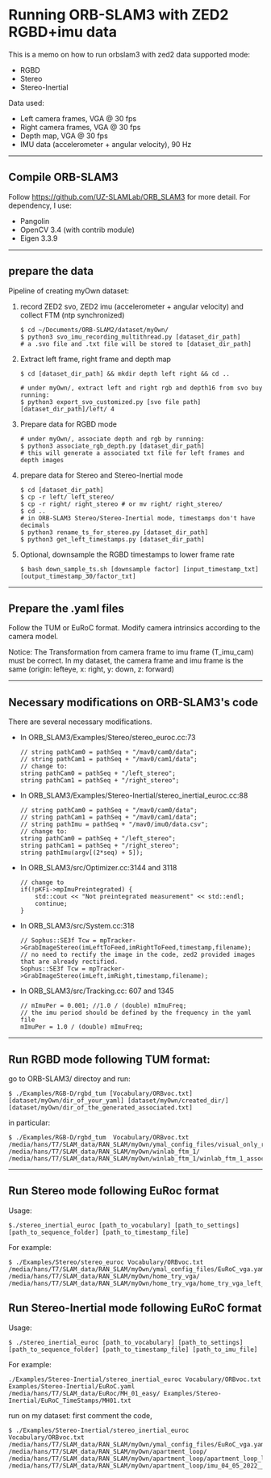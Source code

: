 # Running ORB-SLAM3 with ZED2 RGBD+imu data
This is a memo on how to run orbslam3 with zed2 data
supported mode:
- RGBD
- Stereo
- Stereo-Inertial

Data used:
- Left camera frames, VGA @ 30 fps
- Right camera frames, VGA @ 30 fps
- Depth map, VGA @ 30 fps
- IMU data (accelerometer + angular velocity), 90 Hz
-----------------------------------------------------------------
## Compile ORB-SLAM3
Follow https://github.com/UZ-SLAMLab/ORB_SLAM3 for more detail.
For dependency, I use:
- Pangolin
- OpenCV 3.4 (with contrib module)
- Eigen 3.3.9

------------------------------------------------------------------
## prepare the data
Pipeline of creating myOwn dataset:

1. record ZED2 svo, ZED2 imu (accelerometer + angular velocity) and collect FTM (ntp synchronized)
	```
	$ cd ~/Documents/ORB-SLAM2/dataset/myOwn/
	$ python3 svo_imu_recording_multithread.py [dataset_dir_path]
	# a .svo file and .txt file will be stored to [dataset_dir_path]
	```

2. Extract left frame, right frame and depth map
	```
	$ cd [dataset_dir_path] && mkdir depth left right && cd ..
	
	# under myOwn/, extract left and right rgb and depth16 from svo buy running:
	$ python3 export_svo_customized.py [svo file path] [dataset_dir_path]/left/ 4
	```

3. Prepare data for RGBD mode
	```
	# under myOwn/, associate depth and rgb by running:
	$ python3 associate_rgb_depth.py [dataset_dir_path]
	# this will generate a associated txt file for left frames and depth images
	```

4. prepare data for Stereo and Stereo-Inertial mode
	```
	$ cd [dataset_dir_path]
	$ cp -r left/ left_stereo/
	$ cp -r right/ right_stereo # or mv right/ right_stereo/
	$ cd ..
	# in ORB-SLAM3 Stereo/Stereo-Inertial mode, timestamps don't have decimals
	$ python3 rename_ts_for_stereo.py [dataset_dir_path] 
	$ python3 get_left_timestamps.py [dataset_dir_path]
	```

5. Optional, downsample the RGBD timestamps to lower frame rate
	```
	$ bash down_sample_ts.sh [downsample factor] [input_timestamp_txt] [output_timestamp_30/factor_txt] 
	```
-----------------------------------------------------

## Prepare the .yaml files 
Follow the TUM or EuRoC format. Modify camera intrinsics according to the camera model.

Notice: The Transformation from camera frame to imu frame (T_imu_cam) must be correct. In my dataset, the camera frame and imu frame is the same (origin: lefteye, x: right, y: down, z: forward)

-----------------------------------------------------

## Necessary modifications on ORB-SLAM3's code

There are several necessary modifications.
- In ORB_SLAM3/Examples/Stereo/stereo_euroc.cc:73
	```
	// string pathCam0 = pathSeq + "/mav0/cam0/data";
	// string pathCam1 = pathSeq + "/mav0/cam1/data";
	// change to:
	string pathCam0 = pathSeq + "/left_stereo";
	string pathCam1 = pathSeq + "/right_stereo";
	```
- In ORB_SLAM3/Examples/Stereo-Inertial/stereo_inertial_euroc.cc:88
	```
	// string pathCam0 = pathSeq + "/mav0/cam0/data";
	// string pathCam1 = pathSeq + "/mav0/cam1/data";
	// string pathImu = pathSeq + "/mav0/imu0/data.csv";
	// change to:
	string pathCam0 = pathSeq + "/left_stereo";
	string pathCam1 = pathSeq + "/right_stereo";
	string pathImu(argv[(2*seq) + 5]);
	```
- In ORB_SLAM3/src/Optimizer.cc:3144 and 3118
	```
	// change to 
	if(!pKFi->mpImuPreintegrated) {
		std::cout << "Not preintegrated measurement" << std::endl;
		continue;
	}
	```
- In ORB_SLAM3/src/System.cc:318
	```
	// Sophus::SE3f Tcw = mpTracker->GrabImageStereo(imLeftToFeed,imRightToFeed,timestamp,filename);
	// no need to rectify the image in the code, zed2 provided images that are already rectified. 
	Sophus::SE3f Tcw = mpTracker->GrabImageStereo(imLeft,imRight,timestamp,filename);
	```
- In ORB_SLAM3/src/Tracking.cc: 607 and 1345
	```
	// mImuPer = 0.001; //1.0 / (double) mImuFreq;
	// the imu period should be defined by the frequency in the yaml file
	mImuPer = 1.0 / (double) mImuFreq;
	```


-----------------------------------------------------

## Run RGBD mode following TUM format:
go to ORB-SLAM3/ directoy and run:
```
$ ./Examples/RGB-D/rgbd_tum [Vocabulary/ORBvoc.txt] [dataset/myOwn/dir_of_your_yaml] [dataset/myOwn/created_dir/] [dataset/myOwn/dir_of_the_generated_associated.txt] 
```
	
in particular:
```
$ ./Examples/RGB-D/rgbd_tum  Vocabulary/ORBvoc.txt /media/hans/T7/SLAM_data/RAN_SLAM/myOwn/ymal_config_files/visual_only_rgbd_TUM_orbslam3.yaml /media/hans/T7/SLAM_data/RAN_SLAM/myOwn/winlab_ftm_1/ /media/hans/T7/SLAM_data/RAN_SLAM/myOwn/winlab_ftm_1/winlab_ftm_1_associated.txt
```
-----------------------------------------------------

<!-- # run V-I mode following TUM-VI format (so far haven't succeed) -->
<!-- Usage: ./stereo_inertial_tum_vi [path_to_vocabulary] [path_to_settings_ymal] [path_to_image_folder_1] [path_to_image_folder_2] [path_to_times_file_for_images] [path_to_imu_data(trajectory_file_name)]

./Examples/Stereo-Inertial/stereo_inertial_tum_vi Vocabulary/ORBvoc.txt Examples/Stereo-Inertial/TUM-VI.yaml /media/hans/T7/SLAM_data/TUM_V-I/dataset-corridor1_512_16/mav0/cam0/data /media/hans/T7/SLAM_data/TUM_V-I/dataset-corridor1_512_16/mav0/cam1/data Examples/Stereo-Inertial/TUM_TimeStamps/dataset-corridor1_512.txt Examples/Stereo-Inertial/TUM_IMU/dataset-corridor1_512.txt

./Examples/Stereo-Inertial/stereo_inertial_tum_vi Vocabulary/ORBvoc.txt /media/hans/T7/SLAM_data/RAN_SLAM/myOwn/winlab_ftm_2/winlab_ftm_2_VI.yaml /media/hans/T7/SLAM_data/RAN_SLAM/myOwn/winlab_ftm_2/left_stereo /media/hans/T7/SLAM_data/RAN_SLAM/myOwn/winlab_ftm_2/right_stereo  /media/hans/T7/SLAM_data/RAN_SLAM/myOwn/winlab_ftm_2/winlab_ftm_2_left_timestamps.txt /media/hans/T7/SLAM_data/RAN_SLAM/myOwn/winlab_ftm_2/imu_02_11_2022__19_03_47.txt

./Examples/Stereo-Inertial/stereo_inertial_tum_vi Vocabulary/ORBvoc.txt /media/hans/T7/SLAM_data/RAN_SLAM/myOwn/home_try/home_try_VI.yaml /media/hans/T7/SLAM_data/RAN_SLAM/myOwn/home_try/left_stereo /media/hans/T7/SLAM_data/RAN_SLAM/myOwn/home_try/right_stereo  /media/hans/T7/SLAM_data/RAN_SLAM/myOwn/home_try/home_try_left_timestamps.txt /media/hans/T7/SLAM_data/RAN_SLAM/myOwn/home_try/imu_03_13_2022__16_02_48.txt -->

## Run Stereo mode following EuRoc format
Usage: 
```
$./stereo_inertial_euroc [path_to_vocabulary] [path_to_settings] [path_to_sequence_folder] [path_to_timestamp_file]
```

For example:
```
$ ./Examples/Stereo/stereo_euroc Vocabulary/ORBvoc.txt /media/hans/T7/SLAM_data/RAN_SLAM/myOwn/ymal_config_files/EuRoC_vga.yaml /media/hans/T7/SLAM_data/RAN_SLAM/myOwn/home_try_vga/ /media/hans/T7/SLAM_data/RAN_SLAM/myOwn/home_try_vga/home_try_vga_left_timestamps.txt  
```

## Run Stereo-Inertial mode following EuRoC format
Usage: 
```
$ ./stereo_inertial_euroc [path_to_vocabulary] [path_to_settings] [path_to_sequence_folder] [path_to_timestamp_file] [path_to_imu_file]
```

For example:
```
./Examples/Stereo-Inertial/stereo_inertial_euroc Vocabulary/ORBvoc.txt Examples/Stereo-Inertial/EuRoC.yaml /media/hans/T7/SLAM_data/EuRoc/MH_01_easy/ Examples/Stereo-Inertial/EuRoC_TimeStamps/MH01.txt 
```

run on my dataset:
first comment the code,

```
$ ./Examples/Stereo-Inertial/stereo_inertial_euroc Vocabulary/ORBvoc.txt /media/hans/T7/SLAM_data/RAN_SLAM/myOwn/ymal_config_files/EuRoC_vga.yaml /media/hans/T7/SLAM_data/RAN_SLAM/myOwn/apartment_loop/ /media/hans/T7/SLAM_data/RAN_SLAM/myOwn/apartment_loop/apartment_loop_left_timestamps.txt /media/hans/T7/SLAM_data/RAN_SLAM/myOwn/apartment_loop/imu_04_05_2022__20_18_55.txt 
```
